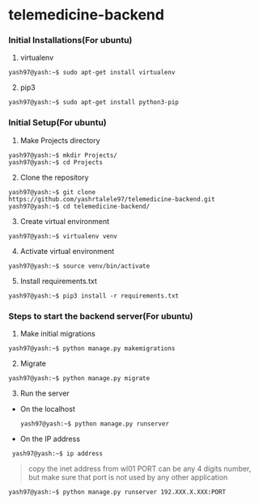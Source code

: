 # telemedicine-backend

### Initial Installations(For ubuntu)
1. virtualenv
```console
yash97@yash:~$ sudo apt-get install virtualenv
```
2. pip3
```console
yash97@yash:~$ sudo apt-get install python3-pip
```

### Initial Setup(For ubuntu)
1. Make Projects directory
```console
yash97@yash:~$ mkdir Projects/
yash97@yash:~$ cd Projects
```
2. Clone the repository
```console
yash97@yash:~$ git clone https://github.com/yashrtalele97/telemedicine-backend.git
yash97@yash:~$ cd telemedicine-backend/
```
3. Create virtual environment
```console
yash97@yash:~$ virtualenv venv
```
4. Activate virtual environment
```console
yash97@yash:~$ source venv/bin/activate
```
5. Install requirements.txt
```console
yash97@yash:~$ pip3 install -r requirements.txt
```

### Steps to start the backend server(For ubuntu)
1. Make initial migrations
```console
yash97@yash:~$ python manage.py makemigrations
```
2. Migrate
```console
yash97@yash:~$ python manage.py migrate
```
3. Run the server
  - On the localhost  
    ```console
    yash97@yash:~$ python manage.py runserver
    ```
  - On the IP address
  ```console
   yash97@yash:~$ ip address
   ```
   
   > copy the inet address from wl01
   > PORT can be any 4 digits number, but make sure that port is not used by any other application
   ```console
   yash97@yash:~$ python manage.py runserver 192.XXX.X.XXX:PORT
  ```
